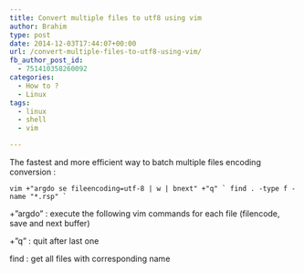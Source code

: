 ```yaml
---
title: Convert multiple files to utf8 using vim
author: Brahim
type: post
date: 2014-12-03T17:44:07+00:00
url: /convert-multiple-files-to-utf8-using-vim/
fb_author_post_id:
  - 751410358260092
categories:
  - How to ?
  - Linux
tags:
  - linux
  - shell
  - vim

---
```

The fastest and more efficient way to batch multiple files encoding conversion :

`` vim +"argdo se fileencoding=utf-8 | w | bnext" +"q" ` find . -type f -name "*.rsp" ` ``

+&#8221;argdo&#8221; : execute the following vim commands for each file (filencode, save and next buffer)

+&#8221;q&#8221; : quit after last one

find : get all files with corresponding name